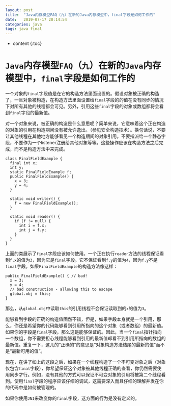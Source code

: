 ```yaml
---
layout: post
title:  "Java内存模型FAQ（九）在新的Java内存模型中，final字段是如何工作的"
date:   2019-07-17 20:14:54
categories: java
tags: java final
---
```


* content
{:toc}

# `Java`内存模型`FAQ`（`九`）在新的`Java`内存模型中，`final`字段是如何工作的
一个对象的`final`字段值是在它的构造方法里面设置的。假设对象被正确的构造了，一旦对象被构造，在构造方法里面设置给`final`字段的的值在没有同步的情况下对所有其他的线程都会可见。另外，引用这些`final`字段的对象或数组都将会看到`final`字段的最新值。

对一个对象来说，被正确的构造是什么意思呢？简单来说，它意味着这个正在构造的对象的引用在构造期间没有被允许逸出。（参见安全构造技术）。换句话说，不要让其他线程在其他地方能够看见一个构造期间的对象引用。不要指派给一个静态字段，不要作为一个listener注册给其他对象等等。这些操作应该在构造方法之后完成，而不是构造方法中来完成。
```
class FinalFieldExample {
  final int x;
  int y;
  static FinalFieldExample f;
  public FinalFieldExample() {
    x = 3;
    y = 4;
  }

  static void writer() {
    f = new FinalFieldExample();
  }

  static void reader() {
    if (f != null) {
      int i = f.x;
      int j = f.y;
    }
  }
}
```
上面的类展示了`final`字段应该如何使用。一个正在执行`reader`方法的线程保证看到`f.x`的值为`3`，因为它是`final`字段。它不保证看到`f.y`的值为`4`，因为`f.y`不是`final`字段。如果`FinalFieldExample`的构造方法像这样：
```
public FinalFieldExample() { // bad!
  x = 3;
  y = 4;
  // bad construction - allowing this to escape
  global.obj = this;
}
```
那么，从`global.obj`中读取`this`的引用线程不会保证读取到的`x`的值为`3`。

能够看到字段的正确的构造值固然不错，但是，如果字段本身就是一个引用，那么，你还是希望你的代码能够看到引用所指向的这个对象（或者数组）的最新值。如果你的字段是`final`字段，那么这是能够保证的。因此，当一个`final`指针指向一个数组，你不需要担心线程能够看到引用的最新值却看不到引用所指向的数组的最新值。重复一下，这儿的“正确的”的意思是“对象构造方法结尾的最新的值”而不是“最新可用的值”。

现在，在讲了如上的这段之后，如果在一个线程构造了一个不可变对象之后（对象仅包含`final`字段），你希望保证这个对象被其他线程正确的查看，你仍然需要使用同步才行。例如，没有其他的方式可以保证不可变对象的引用将被第二个线程看到。使用`final`字段的程序应该仔细的调试，这需要深入而且仔细的理解并发在你的代码中是如何被管理的。

如果你使用`JNI`来改变你的`final`字段，这方面的行为是没有定义的。
